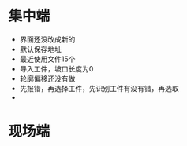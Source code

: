 # 集中端
- 界面还没改成新的
- 默认保存地址
- 最近使用文件15个
- 导入工件，坡口长度为0
- 轮廓偏移还没有做
- 先报错，再选择工件，先识别工件有没有错，再选取
- 
 
# 现场端
